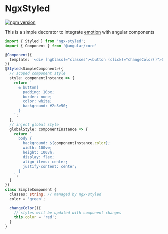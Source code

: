 # NgxStyled

[![npm version](https://badge.fury.io/js/ngx-styled.svg)](https://badge.fury.io/js/ngx-styled)

This is a simple  decorator to integrate [emotion](https://emotion.sh/docs/emotion) with angular components

```typescript
import { Styled } from 'ngx-styled';
import { Component } from '@angular/core'

@Component({
  template: '<div [ngClass]="classes"><button (click)="changeColor()">Change Color</button></div>',
})
@Styled<SimpleComponent>({
  // scoped component style
  style: componentInstance => {
    return `
      & button{
        padding: 10px;
        border: none;
        color: white;
        background: #2c3e50;
      }
    `;
  },
  // inject global style
  globalStyle: componentInstance => {
    return `
      body {
        background: ${componentInstance.color};
        width: 100vw;
        height: 100vh;
        display: flex;
        align-items: center;
        justify-content: center;
      }
    `;
  }
})
class SimpleComponent {
  classes: string; // managed by ngx-styled
  color = 'green';

  changeColor(){
    // styles will be updated with component changes
    this.color = 'red';
  }
}
```
